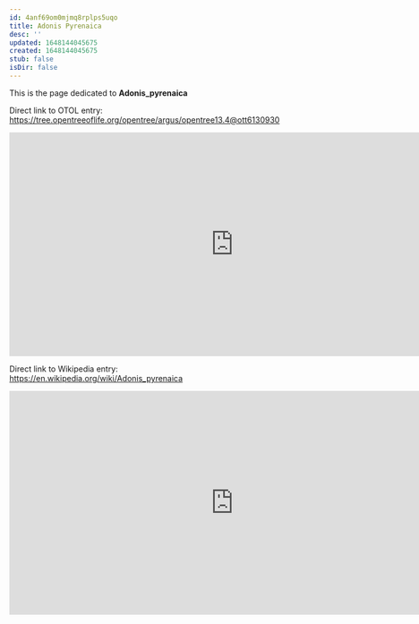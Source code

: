 ```yaml
---
id: 4anf69om0mjmq8rplps5uqo
title: Adonis Pyrenaica
desc: ''
updated: 1648144045675
created: 1648144045675
stub: false
isDir: false
---
```

This is the page dedicated to **Adonis_pyrenaica**


Direct link to OTOL entry: https://tree.opentreeoflife.org/opentree/argus/opentree13.4@ott6130930



<html>
    <body>
    <iframe src="https://tree.opentreeoflife.org/opentree/argus/opentree13.4@ott6130930"
    width="800" height="400" frameborder="0" allowfullscreen> </iframe>
    </body>
</html>
    


Direct link to Wikipedia entry: https://en.wikipedia.org/wiki/Adonis_pyrenaica



<html>
    <body>
    <iframe src="https://en.wikipedia.org/wiki/Adonis_pyrenaica"
    width="800" height="400" frameborder="0" allowfullscreen> </iframe>
    </body>
</html>
    
